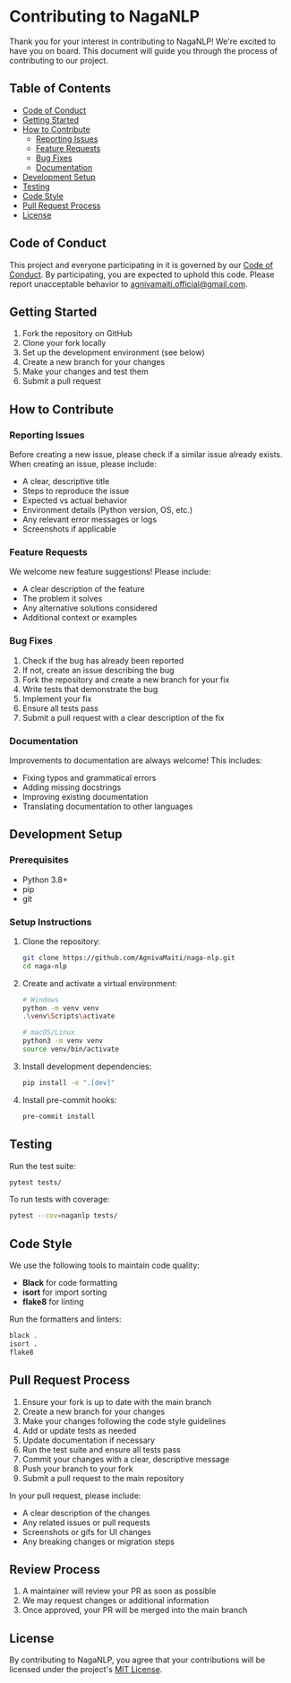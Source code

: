 # Contributing to NagaNLP

Thank you for your interest in contributing to NagaNLP! We're excited to have you on board. This document will guide you through the process of contributing to our project.

## Table of Contents
- [Code of Conduct](#code-of-conduct)
- [Getting Started](#getting-started)
- [How to Contribute](#how-to-contribute)
  - [Reporting Issues](#reporting-issues)
  - [Feature Requests](#feature-requests)
  - [Bug Fixes](#bug-fixes)
  - [Documentation](#documentation)
- [Development Setup](#development-setup)
- [Testing](#testing)
- [Code Style](#code-style)
- [Pull Request Process](#pull-request-process)
- [License](#license)

## Code of Conduct

This project and everyone participating in it is governed by our [Code of Conduct](CODE_OF_CONDUCT.md). By participating, you are expected to uphold this code. Please report unacceptable behavior to agnivamaiti.official@gmail.com.

## Getting Started

1. Fork the repository on GitHub
2. Clone your fork locally
3. Set up the development environment (see below)
4. Create a new branch for your changes
5. Make your changes and test them
6. Submit a pull request

## How to Contribute

### Reporting Issues

Before creating a new issue, please check if a similar issue already exists. When creating an issue, please include:

- A clear, descriptive title
- Steps to reproduce the issue
- Expected vs actual behavior
- Environment details (Python version, OS, etc.)
- Any relevant error messages or logs
- Screenshots if applicable

### Feature Requests

We welcome new feature suggestions! Please include:
- A clear description of the feature
- The problem it solves
- Any alternative solutions considered
- Additional context or examples

### Bug Fixes

1. Check if the bug has already been reported
2. If not, create an issue describing the bug
3. Fork the repository and create a new branch for your fix
4. Write tests that demonstrate the bug
5. Implement your fix
6. Ensure all tests pass
7. Submit a pull request with a clear description of the fix

### Documentation

Improvements to documentation are always welcome! This includes:
- Fixing typos and grammatical errors
- Adding missing docstrings
- Improving existing documentation
- Translating documentation to other languages

## Development Setup

### Prerequisites
- Python 3.8+
- pip
- git

### Setup Instructions

1. Clone the repository:
   ```bash
   git clone https://github.com/AgnivaMaiti/naga-nlp.git
   cd naga-nlp
   ```

2. Create and activate a virtual environment:
   ```bash
   # Windows
   python -m venv venv
   .\venv\Scripts\activate
   
   # macOS/Linux
   python3 -m venv venv
   source venv/bin/activate
   ```

3. Install development dependencies:
   ```bash
   pip install -e ".[dev]"
   ```

4. Install pre-commit hooks:
   ```bash
   pre-commit install
   ```

## Testing

Run the test suite:
```bash
pytest tests/
```

To run tests with coverage:
```bash
pytest --cov=naganlp tests/
```

## Code Style

We use the following tools to maintain code quality:
- **Black** for code formatting
- **isort** for import sorting
- **flake8** for linting

Run the formatters and linters:
```bash
black .
isort .
flake8
```

## Pull Request Process

1. Ensure your fork is up to date with the main branch
2. Create a new branch for your changes
3. Make your changes following the code style guidelines
4. Add or update tests as needed
5. Update documentation if necessary
6. Run the test suite and ensure all tests pass
7. Commit your changes with a clear, descriptive message
8. Push your branch to your fork
9. Submit a pull request to the main repository

In your pull request, please include:
- A clear description of the changes
- Any related issues or pull requests
- Screenshots or gifs for UI changes
- Any breaking changes or migration steps

## Review Process

1. A maintainer will review your PR as soon as possible
2. We may request changes or additional information
3. Once approved, your PR will be merged into the main branch

## License

By contributing to NagaNLP, you agree that your contributions will be licensed under the project's [MIT License](LICENSE).
